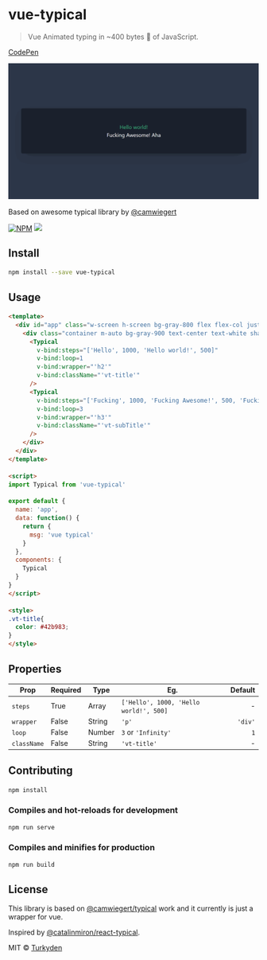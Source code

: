 # vue-typical

> Vue Animated typing in ~400 bytes 🐡 of JavaScript.

<!-- [DEMO](https://turkyden.github.io/vue-typical/) -->

[CodePen](https://codepen.io/turkyden/pen/abbWPYm)

![Vue Typical](./vue-typical.gif)

Based on awesome typical library by [@camwiegert](https://github.com/camwiegert/typical)

[![NPM](https://img.shields.io/npm/v/vue-typical.svg)](https://www.npmjs.com/package/react-typical) [![](https://data.jsdelivr.com/v1/package/npm/vue-typical/badge)](https://www.jsdelivr.com/package/npm/vue-typical) 

## Install

```bash
npm install --save vue-typical
```

## Usage

``` html
<template>
  <div id="app" class="w-screen h-screen bg-gray-800 flex flex-col justify-center">
    <div class="container m-auto bg-gray-900 text-center text-white shadow-2xl h-64 flex flex-col justify-center rounded-lg text-3xl">
      <Typical
        v-bind:steps="['Hello', 1000, 'Hello world!', 500]"
        v-bind:loop=1
        v-bind:wrapper="'h2'"
        v-bind:className="'vt-title'"
      />
      <Typical
        v-bind:steps="['Fucking', 1000, 'Fucking Awesome!', 500, 'Fucking Awesome! Aha :-) 👋', 1000]"
        v-bind:loop=3
        v-bind:wrapper="'h3'"
        v-bind:className="'vt-subTitle'"
      />
    </div>
  </div>
</template>

<script>
import Typical from 'vue-typical'

export default {
  name: 'app',
  data: function() {
    return {
      msg: 'vue typical'
    }
  },
  components: {
    Typical
  }
}
</script>

<style>
.vt-title{
  color: #42b983;
}
</style>
```

## Properties

Prop|Required|Type|Eg.| Default |
|--|--|--|--|--:|
|`steps`|True|Array|`['Hello', 1000, 'Hello world!', 500]`| - |
|`wrapper`|False|String|`'p'`|`'div'`
|`loop`|False|Number|`3` or `'Infinity'` |`1`|
|`className`|False|String|`'vt-title'`| - |

## Contributing

``` npm
npm install
```

### Compiles and hot-reloads for development

``` npm
npm run serve
```

### Compiles and minifies for production

``` npm
npm run build
```

## License

This library is based on [@camwiegert/typical](https://github.com/camwiegert/typical) work and it currently is just a wrapper for vue.

Inspired by [@catalinmiron/react-typical](https://github.com/catalinmiron/react-typical).

MIT © [Turkyden](https://github.com/Turkyden)
